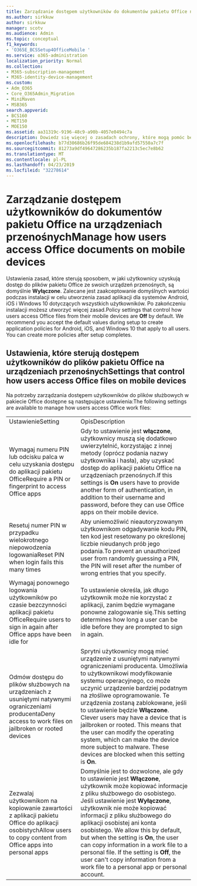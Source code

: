 ```yaml
---
title: Zarządzanie dostępem użytkowników do dokumentów pakietu Office na urządzeniach przenośnych
ms.author: sirkkuw
author: sirkkuw
manager: scotv
ms.audience: Admin
ms.topic: conceptual
f1_keywords:
- 'O365E_BCSSetup4OfficeMobile '
ms.service: o365-administration
localization_priority: Normal
ms.collection:
- M365-subscription-management
- M365-identity-device-management
ms.custom:
- Adm_O365
- Core_O365Admin_Migration
- MiniMaven
- MSB365
search.appverid:
- BCS160
- MET150
- MOE150
ms.assetid: aa31319c-9196-48c9-a90b-4057e0494c7a
description: Dowiedz się więcej o zasadach ochrony, które mogą pomóc bezpiecznego dostępu do aplikacji pakietu Office z urządzeń przenośnych.
ms.openlocfilehash: b77d30686b26f95de684238d1b9afd57550a7c7f
ms.sourcegitcommit: 81273a9df49647286235b187fa2213c5ec7e8b62
ms.translationtype: MT
ms.contentlocale: pl-PL
ms.lasthandoff: 04/23/2019
ms.locfileid: "32278614"
---
```

# <a name="manage-how-users-access-office-documents-on-mobile-devices"></a><span data-ttu-id="37029-103">Zarządzanie dostępem użytkowników do dokumentów pakietu Office na urządzeniach przenośnych</span><span class="sxs-lookup"><span data-stu-id="37029-103">Manage how users access Office documents on mobile devices</span></span>

 <span data-ttu-id="37029-p101">Ustawienia zasad, które sterują sposobem, w jaki użytkownicy uzyskują dostęp do plików pakietu Office ze swoich urządzeń przenośnych, są domyślnie **Wyłączone**. Zalecane jest zaakceptowanie domyślnych wartości podczas instalacji w celu utworzenia zasad aplikacji dla systemów Android, iOS i Windows 10 dotyczących wszystkich użytkowników. Po zakończeniu instalacji możesz utworzyć więcej zasad.</span><span class="sxs-lookup"><span data-stu-id="37029-p101">Policy settings that control how users access Office files from their mobile devices are **Off** by default. We recommend you accept the default values during setup to create application policies for Android, iOS, and Windows 10 that apply to all users. You can create more policies after setup completes.</span></span> 
  
## <a name="settings-that-control-how-users-access-office-files-on-mobile-devices"></a><span data-ttu-id="37029-107">Ustawienia, które sterują dostępem użytkowników do plików pakietu Office na urządzeniach przenośnych</span><span class="sxs-lookup"><span data-stu-id="37029-107">Settings that control how users access Office files on mobile devices</span></span>

<span data-ttu-id="37029-108">Na potrzeby zarządzania dostępem użytkowników do plików służbowych w pakiecie Office dostępne są następujące ustawienia:</span><span class="sxs-lookup"><span data-stu-id="37029-108">The following settings are available to manage how users access Office work files:</span></span>
  
|||
|:-----|:-----|
|<span data-ttu-id="37029-109">Ustawienie</span><span class="sxs-lookup"><span data-stu-id="37029-109">Setting</span></span>  <br/> |<span data-ttu-id="37029-110">Opis</span><span class="sxs-lookup"><span data-stu-id="37029-110">Description</span></span>  <br/> |
|<span data-ttu-id="37029-111">Wymagaj numeru PIN lub odcisku palca w celu uzyskania dostępu do aplikacji pakietu Office</span><span class="sxs-lookup"><span data-stu-id="37029-111">Require a PIN or fingerprint to access Office apps</span></span>  <br/> |<span data-ttu-id="37029-112">Gdy to ustawienie jest **włączone**, użytkownicy muszą się dodatkowo uwierzytelnić, korzystając z innej metody (oprócz podania nazwy użytkownika i hasła), aby uzyskać dostęp do aplikacji pakietu Office na urządzeniach przenośnych.</span><span class="sxs-lookup"><span data-stu-id="37029-112">If this settings is **On** users have to provide another form of authentication, in addition to their username and password, before they can use Office apps on their mobile device.</span></span>  <br/> |
|<span data-ttu-id="37029-113">Resetuj numer PIN w przypadku wielokrotnego niepowodzenia logowania</span><span class="sxs-lookup"><span data-stu-id="37029-113">Reset PIN when login fails this many times</span></span>  <br/> |<span data-ttu-id="37029-114">Aby uniemożliwić nieautoryzowanym użytkownikom odgadywanie kodu PIN, ten kod jest resetowany po określonej liczbie nieudanych prób jego podania.</span><span class="sxs-lookup"><span data-stu-id="37029-114">To prevent an unauthorized user from randomly guessing a PIN, the PIN will reset after the number of wrong entries that you specify.</span></span>  <br/> |
|<span data-ttu-id="37029-115">Wymagaj ponownego logowania użytkowników po czasie bezczynności aplikacji pakietu Office</span><span class="sxs-lookup"><span data-stu-id="37029-115">Require users to sign in again after Office apps have been idle for</span></span>  <br/> |<span data-ttu-id="37029-116">To ustawienie określa, jak długo użytkownik może nie korzystać z aplikacji, zanim będzie wymagane ponowne zalogowanie się.</span><span class="sxs-lookup"><span data-stu-id="37029-116">This setting determines how long a user can be idle before they are prompted to sign in again.</span></span>  <br/> |
|<span data-ttu-id="37029-117">Odmów dostępu do plików służbowych na urządzeniach z usuniętymi natywnymi ograniczeniami producenta</span><span class="sxs-lookup"><span data-stu-id="37029-117">Deny access to work files on jailbroken or rooted devices</span></span>  <br/> |<span data-ttu-id="37029-p102">Sprytni użytkownicy mogą mieć urządzenie z usuniętymi natywnymi ograniczeniami producenta. Umożliwia to użytkownikowi modyfikowanie systemu operacyjnego, co może uczynić urządzenie bardziej podatnym na złośliwe oprogramowanie. Te urządzenia zostaną zablokowane, jeśli to ustawienie będzie **Włączone**.  </span><span class="sxs-lookup"><span data-stu-id="37029-p102">Clever users may have a device that is jailbroken or rooted. This means that the user can modify the operating system, which can make the device more subject to malware. These devices are blocked when this setting is **On**.  </span></span><br/> |
|<span data-ttu-id="37029-121">Zezwalaj użytkownikom na kopiowanie zawartości z aplikacji pakietu Office do aplikacji osobistych</span><span class="sxs-lookup"><span data-stu-id="37029-121">Allow users to copy content from Office apps into personal apps</span></span>  <br/> |<span data-ttu-id="37029-p103">Domyślnie jest to dozwolone, ale gdy to ustawienie jest **Włączone**, użytkownik może kopiować informacje z pliku służbowego do osobistego. Jeśli ustawienie jest **Wyłączone**, użytkownik nie może kopiować informacji z pliku służbowego do aplikacji osobistej ani konta osobistego.  </span><span class="sxs-lookup"><span data-stu-id="37029-p103">We allow this by default, but when the setting is **On**, the user can copy information in a work file to a personal file. If the setting is **Off**, the user can't copy information from a work file to a personal app or personal account.  </span></span><br/> |
   

